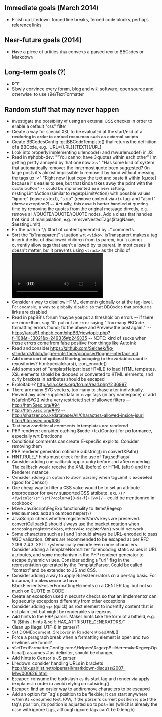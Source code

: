 Immediate goals (March 2014)
----------------------------
- Finish up Litedown: forced line breaks, fenced code blocks, perhaps reference links


Near-future goals (2014)
------------------------
- Have a piece of utilities that converts a parsed text to BBCodes or Markdown


Long-term goals (?)
-------------------
- RTE
- Slowly convince every forum, blog and wiki software, open source and otherwise, to use s9e\TextFormatter 


Random stuff that may never happen
----------------------------------
- Investigate the possibility of using an external CSS checker in order to enable a default "css" filter
- Create a way for special XSL to be evaluated at the start/end of a rendering in order to embed resources such as external scripts
- Create BBCodesConfig::getBBCodeTemplate() that returns the definition of a BBCode, e.g. [URL={URL}]{TEXT}[/URL]
- Look into properly implementing urlencode() and rawurlencode() in JS
- Read in #phpbb-dev: ""You cannot have 3 quotes within each other" I'm getting pretty annoyed by that one now >.<" "Has some kind of system that automatically removes the innermost quote been suggested? On large posts it's almost impossible to remove it by hand without messing the tags up :<" "Right now I just copy the text and paste it within [quote] because it's easier to see, but that kinda takes away the point with the quote button" -- could be implemented as a new setting: nestingLimitAction (similar to regexpLimitAction) with possible values "ignore" (leave as text), "strip" (remove content via `<i>` tag) and "abort" (throw exception?) -- Actually, this case is better handled at quoting time by removing the quotes from the original message directly, e.g. remove all //QUOTE//QUOTE//QUOTE nodes. Add a class that handles that kind of manipulation, e.g. removeNestedTags($tagName, $nestingLimit)
- Fix the path in "// Start of content generated by .." comments
- Sort the "isTransparent" situation wrt `<video>`. isTransparent makes a tag inherit the list of disallowed children from its parent, but it cannot currently allow tags that aren't allowed by its parent. In most cases, it doesn't matter, but it prevents using `<track>` as the child of <video> through the HTMLElements plugin
- Consider a way to disallow HTML elements globally or at the tag-level. For example, a way to globally disable <a> so that BBCodes that produces links are disabled
- Read in phpBB's forum 'maybe you put a threshold on errors -- if there are more than, say, 10, put out an error saying "Too many BBCode formatting errors found; fix the above and Preview the post again."' -- https://area51.phpbb.com/phpBB/viewtopic.php?f=108&t=33021&p=249335#p249335 -- NOTE: kind of sucks when those errors come from false positive from things like Autolink
- Read and consider https://github.com/Seldaek/fig-standards/blob/logger-interface/proposed/logger-interface.md
- Add some sort of optional filtering/escaping to the variables used in repositories? htmlspecialchars(), json_encode()
- Add some sort of TemplateHelper::loadHTML() to load HTML templates. XSL elements should be dropped or converted to HTML elements, and curly brackets in attributes should be escaped
- Exploitable? http://sla.ckers.org/forum/read.php?2,36997
- There are many SVG vectors, too many to chase after individually. Prevent any user-supplied data in `<svg>` tags (in any namespace) or add isSafeInSVG() with a very restricted set of allowed filters -- http://html5sec.org/#94
- http://html5sec.org/#49 -- http://shazzer.co.uk/database/All/Characters-allowed-inside-jsurl http://html5sec.org/#36
- Test how conditional comments in templates are rendered
- PHP renderer: consider caching $node->textContent for performance, especially wrt Emoticons
- Conditional comments can create IE-specific exploits. Consider removing them
- PHP renderer generator: optimize substring() in convertXPath()
- HINT.RULE_* hints must check for the use of Tag.setFlags()
- Consider adding one callback opportunity before and after rendering. The callback would receive the XML (before) or HTML (after) and the Renderer instance
- Consider adding an option to abort parsing when tagLimit is exceeded (good for Censor)
- One cheap way to filter a CSS value would be to set an attribute preprocessor for every supported CSS attribute, e.g. `/(?<!\w)color\s*:\s*(?<color>#[0-9a-f]+|\w+)/` - could be mentionned in cookbook
- Move JavaScript\RegExp functionality to Items\Regexp
- MediaEmbed: add an oEmbed helper(?)
- JavaScript: check whether registeredVars's keys are preserved. convertCallback() should always use the bracket notation when accessing registeredVars, otherwise registerVar() would not work
- Some characters such as [ and ] should always be URL-encoded to pass W3C validation. Others are recommended to be escaped as per RFC 2396 2.4.3. XSLT systematically encode even more characters. Consider adding a TemplateNormalizer for encoding static values in URL attributes, and some mechanism in the PHP renderer generator to escape dynamic values. Consider adding a "url" flag in the representation generated by the TemplateParser. Could be called "context" and be extended to JS and CSS.
- Consider adding a way to apply RulesGenerators on a per-tag basis. For instance, it makes sense to have BlockElementsFosterFormattingElements on a CENTER tag, but not so much on QUOTE or CODE
- Create an exception used in security checks so that an implementor can log security exceptions differently from other exceptions
- Consider adding `<q>` (quick) as root element to indentify content that is not plain text but might be renderable via regexps
- Add hints to the PHP parser. Makes hints take the form of a bitfield, e.g. "if ($this->hints & self::HAS_ATTRIBUTE_GENERATORS)"
- Clean up illegal UTF-8 in parse()?
- Set DOMDocument::$recover in Renderer#loadXML()
- Force a paragraph break when a formatting element is open and two newlines are found?
- s9e\TextFormatter\Configurator\Helpers\RegexpBuilder::makeRegexpOptional() assumes # as delimiter, should be changed
- Add hints to Censor's JS parser
- Litedown: consider handling URLs in brackets http://six.pairlist.net/pipermail/markdown-discuss/2007-May/000626.html
- Escaper: consume the backslash as its start tag and render via apply-templates in order to avoid relying on substring()
- Escaper: find an easier way to add/remove characters to be escaped
- Add an option for Tag's position to be flexible; It can start anywhere within its consumed text. IOW, if the parser's current position is past the tag's position, its position is adjusted up to pos+len (which is already the case with ignore tags, although ignore tags can't be 0 length)
